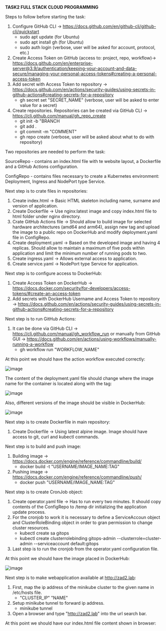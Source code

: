 **TASK2 FULL STACK CLOUD PROGRAMMING**

Steps to follow before starting the task:
1. Configure GitHub CLI -> https://docs.github.com/en/github-cli/github-cli/quickstart
   - sudo apt update (for Ubuntu)
   - sudo apt install gh (for Ubuntu)
   - sudo auth login (verbose, user will be asked for account, protocol, etc.)
3. Create Access Token on GitHub (access to: project, repo, workflow)-> https://docs.github.com/en/enterprise-server@3.9/authentication/keeping-your-account-and-data-secure/managing-your-personal-access-tokens#creating-a-personal-access-token
5. Add secret with Access Token to repository -> https://docs.github.com/en/actions/security-guides/using-secrets-in-github-actions#creating-secrets-for-a-repository
   - gh secret set "SECRET_NAME" (verbose, user will be asked to enter value for a secret)
7. Create repositories. Repositories can be created via GitHub CLI -> https://cli.github.com/manual/gh_repo_create
   - git init -b "BRANCH
   - git add .
   - git commit -m "COMMENT"
   - gh repo create (verbose, user will be asked about what to do with repository)

Two repositories are needed to perform the task:

SourceRepo - contains an index.html file with te website layout, a Dockerfile and a GitHub Actions configuration.

ConfigRepo - contains files necessary to create a Kubernetes environment: Deployment, Ingress and NodePort type Service.

Next step is to crate files in repositories:
1. Create index.html -> Basic HTML skeleton including name, surname and version of application.
2. Create Dockerfile -> Use nginx:latest image and copy index.html file to html folder under nginx directory.
3. Crate GitHub Actions file -> Should allow to build image for selected hardware architectures (amd64 and arm64), assign new tag and upload the image to a public repo on DockerHub and modify deployment.yaml file in ConfigRepo.
4. Create deployment.yaml -> Based on the developed image and having 4 replicas. Should allow to maintain a maximum of five pods within application and limit the minimum number of running pods to two.
5. Create ingress.yaml -> Allows external access to application.
6. Create service.yaml -> NodePort type Service for application.

Next step is to configure access to DockerHub:
1. Create Access Token on DockerHub -> https://docs.docker.com/security/for-developers/access-tokens/#create-an-access-token
2. Add secrets with DockerHub Username and Access Token to repository -> https://docs.github.com/en/actions/security-guides/using-secrets-in-github-actions#creating-secrets-for-a-repository

Next step is to run GitHub Actions:
1. It can be done via GitHub CLI -> https://cli.github.com/manual/gh_workflow_run or manually from GitHub GUI -> https://docs.github.com/en/actions/using-workflows/manually-running-a-workflow
   - gh workflow run "WORKFLOW_NAME"

At this point we should have the action workflow executed correctly:

![image](https://github.com/SebTarLP/GitOpsTask2/assets/156203191/fcb7087e-063a-48a9-ac83-77f03c348713)

The content of the deployment.yaml file should change where the image name for the container is located along with the tag:

![image](https://github.com/SebTarLP/GitOpsTask2/assets/156203191/e05ff383-a6b8-452a-8bcf-23000553e2a2)

Also, different versions of the image should be visible in DockerHub:

![image](https://github.com/SebTarLP/GitOpsTask2/assets/156203191/8074463c-9795-48fa-bbd3-0cc5614cb88a)

Next step is to create Dockerfile in main repository:
1. Create Dockerfile -> Using latest alpine image. Image should have access to git, curl and kubectl commands.

Next step is to build and push image:
1. Building image -> https://docs.docker.com/engine/reference/commandline/build/
   - docker build -t "USERNAME/IMAGE_NAME:TAG"
3. Pushing image -> https://docs.docker.com/engine/reference/commandline/push/
   - docker push "USERNAME/IMAGE_NAME:TAG"

Next step is to create CronJob object:
1. Create operator.yaml file -> Has to run every two minutes. It should copy contents of the ConfigRepo to /temp dir initializing the application update process.
2. For the cronjob to work it is necessary to define a ServiceAccoun object and ClusterRoleBinding object in order to gran permission to change cluster resources.
   - kubectl create sa gitops
   - kubectl create clusterrolebinding gitops-admin --clusterrole=cluster-admin --serviceaccount default:gitops
4. Last step is to run the cronjob from the operator.yaml configuration file.

At this point we should have the image placed in DockerHub:

![image](https://github.com/SebTarLP/GitOpsTask2/assets/156203191/dc5b78cd-8c99-43eb-b6f0-9083d6b68bc9)

Next step is to make webapplication available at http://zad2.lab:
1. First, map the ip address of the minikube cluster to the given name in /etc/hosts file.
   - "CLUSTER_IP" "NAME"
2. Setup minikube tunnel to forward ip address.
   - minikube tunnel
3. Open a browser and type "http://zad2.lab" into the url search bar.

At this point we should have our index.html file content shown in browser:

